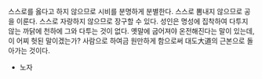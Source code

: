 스스로를 옳다고 하지 않으므로 시비를 분명하게 분별한다.
스스로 뽐내지 않으므로 공을 이룬다.
스스로 자랑하지 않으므로 장구할 수 있다.
성인은 명성에 집착하여 다투지 않는 까닭에 천하에 그와 다투는 것이 없다.
옛말에 굽어져야 온전해진다는 말이 있는데, 이 어찌 헛된 말이겠는가?
사람으로 하여금 원만하게 함으로써 대도大道의 근본으로 돌아가는 것이다.
- 노자